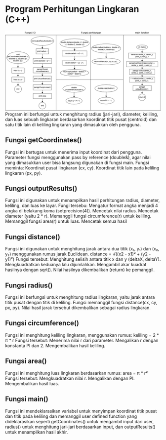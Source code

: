 # Program Perhitungan Lingkaran (C++)
![Flowchart](flowchart_programperhitunganlingkaran.png)
Program ini berfungsi untuk menghitung radius (jari-jari), diameter, keliling, dan luas sebuah lingkaran berdasarkan koordinat titik pusat (centroid) dan satu titik lain di keliling lingkaran yang dimasukkan oleh pengguna.

## Fungsi getCoordinates()
Fungsi ini bertugas untuk menerima input koordinat dari pengguna. Parameter fungsi menggunakan pass by reference (double&), agar nilai yang dimasukkan user bisa langsung digunakan di fungsi main. Fungsi meminta:
Koordinat pusat lingkaran (cx, cy).
Koordinat titik lain pada keliling lingkaran (px, py).

## Fungsi outputResults()
Fungsi ini digunakan untuk menampilkan hasil perhitungan radius, diameter, keliling, dan luas ke layar. 
Fungi tersebu:
Mengatur format angka menjadi 4 angka di belakang koma (setprecision(4)). Mencetak nilai radius.
Mencetak diameter (yaitu 2 * r).
Memanggil fungsi circumference(r) untuk keliling.
Memanggil fungsi area(r) untuk luas.
Mencetak semua hasil

## Fungsi distance()
Fungsi ini digunakan untuk menghitung jarak antara dua titik (x₁, y₁) dan (x₂, y₂) menggunakan rumus jarak Euclidean.
distance = √((x2 - x1)² + (y2 - y1)²)
Fungsi tersebut:
Menghitung selisih antara titik x dan y (deltaX, deltaY).
Mengkuadratkan keduanya lalu dijumlahkan.
Mengambil akar kuadrat hasilnya dengan sqrt().
Nilai hasilnya dikembalikan (return) ke pemanggil. 

## Fungsi radius()
Fungsi ini berfungsi untuk menghitung radius lingkaran, yaitu jarak antara titik pusat dengan titik di keliling. Fungsi memanggil fungsi distance(cx, cy, px, py). Nilai hasil jarak tersebut dikembalikan sebagai radius lingkaran.

## Fungsi circumference()
Fungsi ini menghitung keliling lingkaran, menggunakan rumus:
keliling = 2 * π * r
Fungsi tersebut:
Menerima nilai r dari parameter.
Mengalikan r dengan konstanta PI dan 2.
Mengembalikan hasil keliling.

## Fungsi area()
Fungsi ini menghitung luas lingkaran berdasarkan rumus:
area = π * r²
Fungsi tersebut:
Mengkuadratkan nilai r.
Mengalikan dengan PI.
Mengembalikan hasil luas.

## Fungsi main()
Fungsi ini mendeklarasikan variabel untuk menyimpan koordinat titik pusat dan titik pada keliling dan memanggil user defined function yang dideklarasikan seperti getCoordinates() untuk mengambil input dari user, radius() untuk menghitung jari-jari berdasarkan input, dan outputResults() untuk menampilkan hasil akhir.

